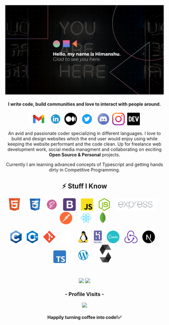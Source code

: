 <img  src="https://github.com/himakhaitan/himakhaitan/blob/main/1.jpg">

<h4 align="center">I write code, build communities and love to interact with people around.</h4>

<p align="center">
  <a href="mailto:himanshukhaitan108@gmail.com" target="_blank"><img height="40" src = "https://github.com/himakhaitan/himakhaitan/blob/main/icons/mail.png"></a>
  <a href="https://www.linkedin.com/in/himanshu-khaitan-431666204/" target="_blank"><img height="40" src = "https://github.com/himakhaitan/himakhaitan/blob/main/icons/linkedin.png"></a>&nbsp;&nbsp;<a href="https://himakhaitan.medium.com/" target="_blank"><img height="40" src = "https://github.com/himakhaitan/himakhaitan/blob/main/icons/medium.png"></a>&nbsp;&nbsp;
  <a href="https://twitter.com/hima_khaitan" target="_blank"><img height="40" src = "https://github.com/himakhaitan/himakhaitan/blob/main/icons/twitter.png"></a>&nbsp;&nbsp;
  <a href="https://discord.gg/246v9MajFQ" target="_blank"><img height="40" src = "https://github.com/himakhaitan/himakhaitan/blob/main/icons/discord.png"></a>&nbsp;&nbsp;<a href="https://www.instagram.com/himakhaitan/" target="_blank"><img height="40" src = "https://github.com/himakhaitan/himakhaitan/blob/main/icons/insta.png"></a>&nbsp;&nbsp;<a href="https://dev.to/hima_khaitan" target="_blank"><img height="40" src = "https://github.com/himakhaitan/himakhaitan/blob/main/icons/dev.png"></a>
</p>

<p align="center">An avid and passionate coder specializing in different languages. I love to build and design websites which the end user would enjoy using while keeping the website performant and the code clean. Up for freelance web development work, social media managment and collaborating on exciting <b>Open Source & Personal</b> projects.</p>

<p align="center">
Currently I am learning advanced concepts of Typescript and getting hands dirty in Competitive Programming.
</p>

<h2 align="center">⚡ Stuff I Know</h2>
<p align="center">
<img src="https://github.com/himakhaitan/himakhaitan/blob/main/icons/html5.png" height="40">&nbsp; &nbsp;&nbsp; &nbsp;
<img src="https://github.com/himakhaitan/himakhaitan/blob/main/icons/css.png" height="40">&nbsp; &nbsp; 
<img src="https://github.com/himakhaitan/himakhaitan/blob/main/icons/sass.png" height="40">&nbsp; &nbsp; 
<img src="https://github.com/himakhaitan/himakhaitan/blob/main/icons/bootstrap.png" height="40">&nbsp; &nbsp; 
<img src="https://github.com/himakhaitan/himakhaitan/blob/main/icons/js.png" height="40">&nbsp; &nbsp; 
<img src="https://github.com/himakhaitan/himakhaitan/blob/main/icons/nodejs.png" height="40">&nbsp; &nbsp; 
<img src="https://github.com/himakhaitan/himakhaitan/blob/main/icons/expressjs.png" height="40">&nbsp; &nbsp; 
<img src="https://github.com/himakhaitan/himakhaitan/blob/main/icons/postman.png" height="40">&nbsp; &nbsp; 
<img src="https://github.com/himakhaitan/himakhaitan/blob/main/icons/react.png" height="40">&nbsp; &nbsp; 
<img src="https://github.com/himakhaitan/himakhaitan/blob/main/icons/mongo.png" height="40">&nbsp; &nbsp; 
<br/><br/>
<img src="https://github.com/himakhaitan/himakhaitan/blob/main/icons/c.png" height="40">&nbsp; &nbsp; 
<img src="https://github.com/himakhaitan/himakhaitan/blob/main/icons/cpp.png" height="40">&nbsp; &nbsp; 
<img src="https://github.com/himakhaitan/himakhaitan/blob/main/icons/git.png" height="40">&nbsp; &nbsp; 
<img src="https://github.com/himakhaitan/himakhaitan/blob/main/icons/github.png" height="40">&nbsp; &nbsp; 
<img src="https://github.com/himakhaitan/himakhaitan/blob/main/icons/linux.png" height="40">&nbsp; &nbsp; 
<img src="https://github.com/himakhaitan/himakhaitan/blob/main/icons/heroku.png" height="40">&nbsp; &nbsp; 
<!-- <img src="https://github.com/himakhaitan/himakhaitan/blob/main/icons/figma.png" height="40">&nbsp; &nbsp;  -->
<img src="https://github.com/himakhaitan/himakhaitan/blob/main/icons/canva.png" height="40">&nbsp; &nbsp;
<img src="https://github.com/himakhaitan/himakhaitan/blob/main/icons/redux.png" height="40">&nbsp; &nbsp; 
<img src="https://github.com/himakhaitan/himakhaitan/blob/main/icons/next-js.png" height="40">&nbsp; &nbsp; 
<img src="https://github.com/himakhaitan/himakhaitan/blob/main/icons/typescript.png" height="40">&nbsp; &nbsp; 
<img src="https://github.com/himakhaitan/himakhaitan/blob/main/icons/wordpress.png" height="50">&nbsp;
<img src="https://github.com/himakhaitan/himakhaitan/blob/main/icons/solidity.png" height="60">&nbsp; &nbsp; 
</p>

<br />

<p align="center">
  <img src="https://github-readme-streak-stats.herokuapp.com?user=himakhaitan&theme=tokyonight&hide_border=true&fire=DD2727"/>
    <img src="https://github-readme-stats.vercel.app/api?username=himakhaitan&show_icons=true&hide_border=true&theme=tokyonight&hide_border=true&fire=DD2727"/>

</p>
<h3 align="center">- Profile Visits -</h3>
<p align="center"> 
  <img src="https://profile-counter.glitch.me/himakhaitan/count.svg">
</p>

<h4 align="center">Happily turning coffee into code!✅</h4>
